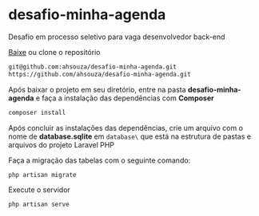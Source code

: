 # desafio-minha-agenda
Desafio em processo seletivo para vaga desenvolvedor back-end

[Baixe](https://github.com/ahsouza/desafio-minha-agenda/archive/master.zip) ou clone o repositório

```sh
git@github.com:ahsouza/desafio-minha-agenda.git
https://github.com/ahsouza/desafio-minha-agenda.git
```

Após baixar o projeto em seu diretório, entre na pasta **desafio-minha-agenda** e faça a instalação das dependências com **Composer**

```sh
composer install
```
Após concluir as instalações das dependências, crie um arquivo com o nome de **database.sqlite** em `database\` que está na estrutura de pastas e arquivos do projeto Laravel PHP

Faça a migração das tabelas com o seguinte comando:

```sh
php artisan migrate
```
Execute o servidor

```sh
php artisan serve
```
